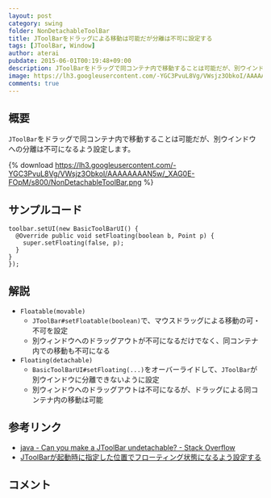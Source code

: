 ```yaml
---
layout: post
category: swing
folder: NonDetachableToolBar
title: JToolBarをドラッグによる移動は可能だが分離は不可に設定する
tags: [JToolBar, Window]
author: aterai
pubdate: 2015-06-01T00:19:48+09:00
description: JToolBarをドラッグで同コンテナ内で移動することは可能だが、別ウインドウへの分離は不可になるよう設定します。
image: https://lh3.googleusercontent.com/-YGC3PvuL8Vg/VWsjz3ObkoI/AAAAAAAAN5w/_XAG0E-FOpM/s800/NonDetachableToolBar.png
comments: true
---
```

## 概要
`JToolBar`をドラッグで同コンテナ内で移動することは可能だが、別ウインドウへの分離は不可になるよう設定します。

{% download https://lh3.googleusercontent.com/-YGC3PvuL8Vg/VWsjz3ObkoI/AAAAAAAAN5w/_XAG0E-FOpM/s800/NonDetachableToolBar.png %}

## サンプルコード
<pre class="prettyprint"><code>toolbar.setUI(new BasicToolBarUI() {
  @Override public void setFloating(boolean b, Point p) {
    super.setFloating(false, p);
  }
}
});
</code></pre>

## 解説
- `Floatable(movable)`
    - `JToolBar#setFloatable(boolean)`で、マウスドラッグによる移動の可・不可を設定
    - 別ウィンドウへのドラッグアウトが不可になるだけでなく、同コンテナ内での移動も不可になる
- `Floating(detachable)`
    - `BasicToolBarUI#setFloating(...)`をオーバーライドして、`JToolBar`が別ウインドウに分離できないように設定
    - 別ウィンドウへのドラッグアウトは不可になるが、ドラッグによる同コンテナ内の移動は可能

<!-- dummy comment line for breaking list -->

## 参考リンク
- [java - Can you make a JToolBar undetachable? - Stack Overflow](https://stackoverflow.com/questions/30484769/can-you-make-a-jtoolbar-undetachable)
- [JToolBarが起動時に指定した位置でフローティング状態になるよう設定する](https://ateraimemo.com/Swing/FloatingToolBarStartingLocation.html)

<!-- dummy comment line for breaking list -->

## コメント
